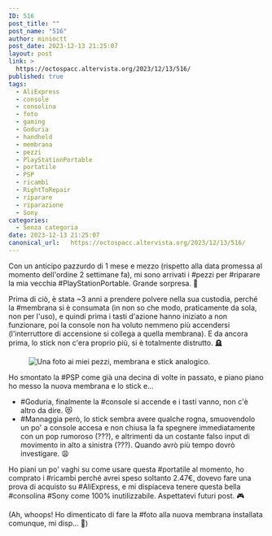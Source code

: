 ```yaml
---
ID: 516
post_title: ""
post_name: "516"
author: minioctt
post_date: 2023-12-13 21:25:07
layout: post
link: >
  https://octospacc.altervista.org/2023/12/13/516/
published: true
tags:
  - AliExpress
  - console
  - consolina
  - foto
  - gaming
  - Goduria
  - handheld
  - membrana
  - pezzi
  - PlayStationPortable
  - portatile
  - PSP
  - ricambi
  - RightToRepair
  - riparare
  - riparazione
  - Sony
categories:
  - Senza categoria
date: 2023-12-13 21:25:07
canonical_url:   https://octospacc.altervista.org/2023/12/13/516/
---
```

<!-- wp:paragraph -->
<p>Con un anticipo pazzurdo di 1 mese e mezzo (rispetto alla data promessa al momento dell'ordine 2 settimane fa), mi sono arrivati i #pezzi per #riparare la mia vecchia #PlayStationPortable. Grande sorpresa. 💎</p>
<!-- /wp:paragraph -->

<!-- wp:paragraph -->
<p>Prima di ciò, è stata ~3 anni a prendere polvere nella sua custodia, perché la #membrana si è consumata (in non so che modo, praticamente da sola, non per l'uso), e quindi prima i tasti d'azione hanno iniziato a non funzionare, poi la console non ha voluto nemmeno più accendersi (l'interruttore di accensione si collega a quella membrana). E da ancora prima, lo stick non c'era proprio più, si è totalmente distrutto. 🪦</p>
<!-- /wp:paragraph -->

<!-- wp:paragraph -->
<p></p>
<!-- /wp:paragraph -->

<!-- wp:image {"id":515,"sizeSlug":"large","linkDestination":"none"} -->
<figure class="wp-block-image size-large"><img src="{{site.cdnurl}}/assets/uploads/2023/12/image_editor_output_image342338872-1702498374655102424662613465852-960x1063.jpg" alt="Una foto ai miei pezzi, membrana e stick analogico." class="wp-image-515"/></figure>
<!-- /wp:image -->

<!-- wp:paragraph -->
<p></p>
<!-- /wp:paragraph -->

<!-- wp:paragraph -->
<p>Ho smontato la #PSP come già una decina di volte in passato, e piano piano ho messo la nuova membrana e lo stick e...</p>
<!-- /wp:paragraph -->

<!-- wp:list -->
<ul><!-- wp:list-item -->
<li> #Goduria, finalmente la #console si accende e i tasti vanno, non c'è altro da dire. 😻</li>
<!-- /wp:list-item -->

<!-- wp:list-item -->
<li>#Mannaggia però, lo stick sembra avere qualche rogna, smuovendolo un po' a console accesa e non chiusa la fa spegnere immediatamente con un pop rumoroso (???), e altrimenti da un costante falso input di movimento in alto a sinistra (???). Quando avrò più tempo dovrò investigare. 😩</li>
<!-- /wp:list-item --></ul>
<!-- /wp:list -->

<!-- wp:paragraph -->
<p>Ho piani un po' vaghi su come usare questa #portatile al momento, ho comprato i #ricambi perché avrei speso soltanto 2.47€, dovevo fare una prova di acquisto su #AliExpress, e mi dispiaceva tenere questa bella #consolina #Sony come 100% inutilizzabile. Aspettatevi futuri post. 🎮</p>
<!-- /wp:paragraph -->

<!-- wp:paragraph -->
<p>(Ah, whoops! Ho dimenticato di fare la #foto alla nuova membrana installata comunque, mi disp... 🤗)</p>
<!-- /wp:paragraph -->